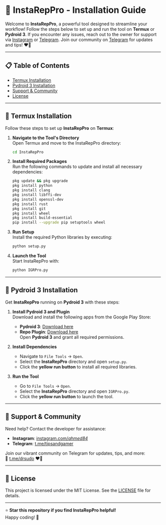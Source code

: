 # 🚀 InstaRepPro - Installation Guide

Welcome to **InstaRepPro**, a powerful tool designed to streamline your workflow! Follow the steps below to set up and run the tool on **Termux** or **Pydroid 3**. If you encounter any issues, reach out to the owner for support via [Instagram](https://instagram.com/_ahmed84_) or [Telegram](https://t.me/tipsandgamer). Join our community on [Telegram](https://t.me/drsudo) for updates and tips! ❤️‍🔥

---

## 📋 Table of Contents
- [Termux Installation](#termux-installation)
- [Pydroid 3 Installation](#pydroid-3-installation)
- [Support & Community](#support--community)
- [License](#license)

---

## 📲 Termux Installation

Follow these steps to set up **InstaRepPro** on **Termux**:

1. **Navigate to the Tool's Directory**  
   Open Termux and move to the InstaRepPro directory:
   ```bash
   cd InstaRepPro
   ```

2. **Install Required Packages**  
   Run the following commands to update and install all necessary dependencies:
   ```bash
   pkg update && pkg upgrade
   pkg install python
   pkg install clang
   pkg install libffi-dev
   pkg install openssl-dev
   pkg install rust
   pkg install git
   pkg install wheel
   pkg install build-essential
   pip install --upgrade pip setuptools wheel
   ```

3. **Run Setup**  
   Install the required Python libraries by executing:
   ```bash
   python setup.py
   ```

4. **Launch the Tool**  
   Start InstaRepPro with:
   ```bash
   python IGRPro.py
   ```

---

## 📱 Pydroid 3 Installation

Get **InstaRepPro** running on **Pydroid 3** with these steps:

1. **Install Pydroid 3 and Plugin**  
   Download and install the following apps from the Google Play Store:
   - **Pydroid 3**: [Download here](https://play.google.com/store/apps/details?id=ru.iiec.pydroid3&pcampaignid=web_share)
   - **Repo Plugin**: [Download here](https://play.google.com/store/apps/details?id=ru.iiec.pydroid3.quickinstallrepo&pcampaignid=web_share)  
   Open **Pydroid 3** and grant all required permissions.

2. **Install Dependencies**  
   - Navigate to `File Tools` → `Open`.  
   - Select the **InstaRepPro** directory and open `setup.py`.  
   - Click the **yellow run button** to install all required libraries.

3. **Run the Tool**  
   - Go to `File Tools` → `Open`.  
   - Select the **InstaRepPro** directory and open `IGRPro.py`.  
   - Click the **yellow run button** to launch the tool.

---

## 🤝 Support & Community

Need help? Contact the developer for assistance:
- **Instagram**: [instagram.com/_ahmed84_](https://instagram.com/_ahmed84_)
- **Telegram**: [t.me/tipsandgamer](https://t.me/tipsandgamer)

Join our vibrant community on Telegram for updates, tips, and more:  
📢 [t.me/drsudo](https://t.me/drsudo) ❤️‍🔥

---

## 📜 License

This project is licensed under the MIT License. See the [LICENSE](LICENSE) file for details.

---

⭐ **Star this repository if you find InstaRepPro helpful!**  
Happy coding! 🚀
